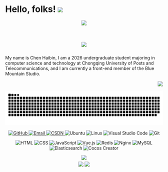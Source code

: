 # Hello, folks! <img src="https://raw.githubusercontent.com/MartinHeinz/MartinHeinz/master/wave.gif" width="30px">

<p align="center">
<img src="https://readme-typing-svg.demolab.com?font=Orbitron&size=25&pause=1000&center=true&vCenter=true&random=false&width=600&lines=Welcome+to+my+GitHub+profile+page!;I+am+super+obsessed+with+programming!" />
</p>

<h1 align="center">
	<a href="https://sunguoqi.com/">
		<img src="https://readme-typing-svg.herokuapp.com/?lines=console.log(%22Hello%2C%20World!%22);小陈同学祝你今天愉快!&center=true&size=27">
	</a>
</h1>

<p align="left"> 
My name is Chen Haibin, I am a 2026 undergraduate student majoring in computer science and technology at Chongqing University of Posts and Telecommunications, and I am currently a front-end member of the Blue Mountain Studio. 
</p>

<p align="right">
<!-- https://github.com/anuraghazra/github-readme-stats -->
<img align="center" width="400" src="https://github-readme-stats.vercel.app/api?username=cychenhaibin&theme=transparent&show_icons=true&hide_border=true&show=reviews&hide_title=true&hide=contribs" /> 
</p>
<!-- <!-- https://github.com/DenverCoder1/github-readme-streak-stats -->
<!-- <img align="center" width="400" src="https://streak-stats.demolab.com?user=cychenhaibin&theme=transparent&date_format=%5BY.%5Dn.j&hide_border=true" /> -->
<!-- </p> --> 




<!-- GitHub Activity Graph -->
<p align="center">
<a href="https://github.com/cychenhaibin">
  <img src="https://raw.githubusercontent.com/cychenhaibin/cychenhaibin/output/github-contribution-grid-snake.svg" alt="HuiDBK's github activity graph">
</a>
</p>

<!-- ![HuiDBK's github activity graph](https://raw.githubusercontent.com/cychenhaibin/cychenhaibin/output/github-contribution-grid-snake.svg) -->


<p align="center">
<!-- GitHub Badge -->
<a href="https://github.com/cychenhaibin">
  <img src="https://img.shields.io/badge/GitHub-181717?style=flat-square&logo=github&logoColor=white" alt="GitHub">
</a>

<!-- Email Badge -->
<a href="mailto:3242477764@qq.com">
  <img src="https://img.shields.io/badge/QQEmail-ea4335?style=flat-square&logo=Mail.Ru" alt="Email">
</a>

<!-- CSDN Badge -->
<a href="https://blog.csdn.net/m0_73592256">
  <img src="https://img.shields.io/badge/CSDN-我就告诉过你我会飞-blue.svg" alt="CSDN">
</a>

<!-- Ubuntu Badge -->
<img src="https://img.shields.io/badge/ubuntu-20.04-E95420.svg" alt="Ubuntu">

<!-- Linux Badge -->
<img src="https://img.shields.io/badge/-Linux-FCC624?style=flat-square&logo=linux&logoColor=black" alt="Linux">

<!-- Visual Studio Code Badge -->
<img src="https://img.shields.io/badge/-Visual%20Studio%20Code-007acc?style=flat-square&logo=Visual%20Studio%20Code" alt="Visual Studio Code">

<!-- Git Badge -->
<img src="https://img.shields.io/badge/-Git-f05032?style=flat-square&logo=Git&logoColor=white" alt="Git">
</p>

<p align="center">
<!-- HTML Badge -->
<img src="https://img.shields.io/badge/-html-E34F26?style=flat-square&logo=html5&logoColor=white" alt="HTML">

<!-- CSS Badge -->
<img src="https://img.shields.io/badge/-css-1572B6?style=flat-square&logo=css3" alt="CSS">

<!-- JavaScript Badge -->
<img src="https://img.shields.io/badge/JavaScript-red?style=flat-square&logo=javascript" alt="JavaScript">

<!-- Vue.js Badge -->
<img src="https://img.shields.io/badge/Vue.js-black?style=flat-square&logo=vue.js" alt="Vue.js">

<!-- Redis Badge -->
<img src="https://img.shields.io/badge/Redis-DC382D?style=flat-square&logo=redis&logoColor=white" alt="Redis">

<!-- Nginx Badge -->
<img src="https://img.shields.io/badge/-Nginx-269539?style=flat-square&logo=Nginx" alt="Nginx">

<!-- MySQL Badge -->
<img src="https://img.shields.io/badge/MySQL-blue?style=flat-square&logo=mysql&logoColor=black" alt="MySQL">

<!-- Elasticsearch Badge -->
<img src="https://img.shields.io/badge/Elasticsearch-FEC514?style=flat-square&logo=Elastic&logoColor=white" alt="Elasticsearch">

<!-- Cocos Creator Badge -->
<img src="https://img.shields.io/badge/Cocos%20creator-blue.svg" alt="Cocos Creator">

</p>

<!-- [![GitHub](https://img.shields.io/badge/GitHub-181717?style=flat-square&logo=github&logoColor=white)](https://github.com/cychenhaibin) -->
<!-- [![Email](https://img.shields.io/badge/QQEmail-ea4335?style=flat-square&logo=Mail.Ru)](3242477764@qq.com) -->
<!-- [![](https://img.shields.io/badge/CSDN-我就告诉过你我会飞-blue.svg)](https://blog.csdn.net/m0_73592256) -->
<!-- ![Profile views](https://views.whatilearened.today/views/github/Xuenew/views.svg) -->
<!-- ![](https://img.shields.io/badge/ubuntu-20.04-<COLOR>.svg) -->
<!-- ![Linux](https://img.shields.io/badge/-Linux-FCC624?style=flat-square&logo=linux&logoColor=black) -->
<!-- ![Visual Studio Code](https://img.shields.io/badge/-Visual%20Studio%20Code-007acc?style=flat-square&logo=Visual%20Studio%20Code) -->
<!-- ![Git](https://img.shields.io/badge/-Git-f05032?style=flat-square&logo=Git&logoColor=white) -->
<!-- ![html](https://img.shields.io/badge/-html-E34F26?style=flat-square&logo=html5&logoColor=white) -->
<!-- ![css](https://img.shields.io/badge/-css-1572B6?style=flat-square&logo=css3) -->
<!-- ![](https://img.shields.io/badge/JavaScript-red?style=flat-square&logo=javascript)  -->
<!-- ![](https://img.shields.io/badge/Vue.js-black?style=flat-square&logo=vue.js) -->
<!-- ![Redis](https://img.shields.io/badge/Redis-DC382D?style=flat-square&logo=redis&logoColor=white) -->
<!-- ![Nginx](https://img.shields.io/badge/-Nginx-269539?style=flat-square&logo=Nginx) -->
<!-- ![Mysql](https://img.shields.io/badge/MySQL-blue?style=flat-square&logo=mysql&logoColor=black) -->
<!-- ![Elastic](https://img.shields.io/badge/Elasticsearch-FEC514?style=flat-square&logo=Elastic&logoColor=white) -->
<!-- ![](https://img.shields.io/badge/Cocos%20creator-blue.svg) -->

<p align="center">
<!-- https://github.com/Ashutosh00710/github-readme-activity-graph -->
<img width="800" src="https://github-readme-activity-graph.vercel.app/graph?username=cychenhaibin&theme=github-compact&hide_border=true&area=true&custom_title=Contribution%20Graph" />
<br/>
<!-- https://github.com/anuraghazra/github-readme-stats -->
<img align="center" src="https://github-readme-stats.vercel.app/api/wakatime?username=cychenhaibin&theme=transparent&hide_border=true&layout=compact&langs_count=22" />
<!-- https://github.com/anuraghazra/github-readme-stats -->
<img align="center" src="https://github-readme-stats.vercel.app/api/top-langs/?username=cychenhaibin&theme=transparent&hide_border=true&layout=donut-vertical&langs_count=6" />
</p>
<br/>



                        









